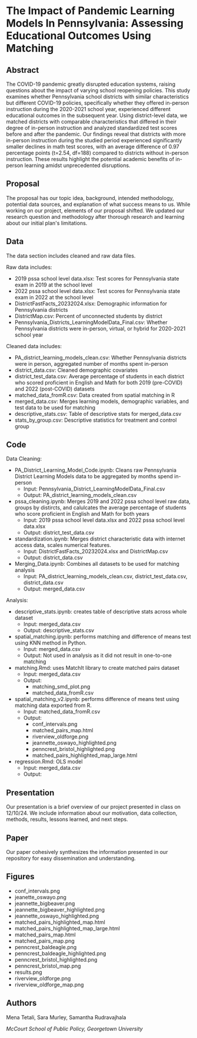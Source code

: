 # The Impact of Pandemic Learning Models In Pennsylvania: Assessing  Educational Outcomes Using Matching

## Abstract
The COVID-19 pandemic greatly disrupted education systems, raising questions about the impact of varying school reopening policies. This study examines whether Pennsylvania school districts with similar characteristics but different COVID-19 policies, specifically whether they offered in-person instruction during the 2020-2021 school year, experienced different educational outcomes in the subsequent year. Using district-level data, we matched districts with comparable characteristics that differed in their degree of in-person instruction and analyzed standardized test scores before and after the pandemic. Our findings reveal that districts with more in-person instruction during the studied period experienced significantly smaller declines in math test scores, with an average difference of 0.97 percentage points (t=2.54, df=188) compared to districts without in-person instruction. These results highlight the potential academic benefits of in-person learning amidst unprecedented disruptions.

## Proposal
The proposal has our topic idea, background, intended methodology, potential data sources, and explanation of what success means to us. While working on our project, elements of our proposal shifted. We updated our research question and methodology after thorough research and learning about our initial plan's limitations.

## Data
The data section includes cleaned and raw data files. 

Raw data includes: 
- 2019 pssa school level data.xlsx: Test scores for Pennsylvania state exam in 2019 at the school level
- 2022 pssa school level data.xlsx: Test scores for Pennsylvania state exam in 2022 at the school level
- DistrictFastFacts_20232024.xlsx: Demographic information for Pennsylvania districts
- DistrictMap.csv: Percent of unconnected students by district
- Pennsylvania_Districts_LearningModelData_Final.csv: Whether Pennsylvania districts were in-person, virtual, or hybrid for 2020-2021 school year


Cleaned data includes:
- PA_district_learning_models_clean.csv: Whether Pennsylvania districts were in person, aggregated number of months spent in-person
- district_data.csv: Cleaned demographic covariates
- district_test_data.csv: Average percentage of students in each district who scored proficient in English and Math for both 2019 (pre-COVID) and 2022 (post-COVID) datasets
- matched_data_fromR.csv: Data created from spatial matching in R
- merged_data.csv: Merges learning models, demographic variables, and test data to be used for matching
- descriptive_stats.csv: Table of descriptive stats for merged_data.csv
- stats_by_group.csv: Descriptive statistics for treatment and control group

## Code

Data Cleaning: 
- PA_District_Learning_Model_Code.ipynb: Cleans raw Pennsylvania District Learning Models data to be aggregated by months spend in-person
  - Input: Pennsylvania_District_LearningModelData_Final.csv
  - Output: PA_district_learning_models_clean.csv
- pssa_cleaning.ipynb: Merges 2019 and 2022 pssa school level raw data, groups by distircts, and calulcates the average percentage of students who score proficient in English and Math for both years
  - Input: 2019 pssa school level data.xlsx and 2022 pssa school level data.xlsx
  - Output: district_test_data.csv
- standardization.ipynb: Merges district characteristic data with internet access data, scales numerical features.
  - Input: DistrictFastFacts_20232024.xlsx and DistrictMap.csv
  - Output: district_data.csv
- Merging_Data.ipynb: Combines all datasets to be used for matching analysis
  - Input: PA_district_learning_models_clean.csv, district_test_data.csv, district_data.csv
  - Output: merged_data.csv

Analysis: 
- descriptive_stats.ipynb: creates table of descriptive stats across whole dataset
  - Input: merged_data.csv
  - Output: descriptive_stats.csv
- spatial_matching.ipynb: performs matching and difference of means test using KNN method in Python.
  - Input: merged_data.csv
  - Output: Not used in analysis as it did not result in one-to-one matching
- matching.Rmd: uses MatchIt library to create matched pairs dataset
  - Input: merged_data.csv
  - Output:
    - matching_smd_plot.png
    - matched_data_fromR.csv
- spatial_matching_v2.ipynb: performs difference of means test using matching data exported from R.
  - Input: matched_data_fromR.csv
  - Output:
    - conf_intervals.png
    - matched_pairs_map.html
    - riverview_oldforge.png
    - jeannette_oswayo_highlighted.png
    - penncrest_bristol_highlighted.png
    - matched_pairs_highlighted_map_large.html
- regression.Rmd: OLS model
  - Input: merged_data.csv
  - Output:
 

## Presentation
Our presentation is a brief overview of our project presented in class on 12/10/24. We include information about our motivation, data collection, methods, results, lessons learned, and next steps.

## Paper
Our paper cohesively synthesizes the information presented in our repository for easy dissemination and understanding.

## Figures
- conf_intervals.png
- jeanette_oswayo.png
- jeannette_bigbeaver.png
- jeannette_bigbeaver_highlighted.png
- jeannette_oswayo_highlighted.png
- matched_pairs_highlighted_map.html
- matched_pairs_highlighted_map_large.html
- matched_pairs_map.html
- matched_pairs_map.png
- penncrest_baldeagle.png
- penncrest_baldeagle_highlighted.png
- penncrest_bristol_highlighted.png
- penncrest_bristol_map.png
- results.png
- riverview_oldforge.png
- riverview_oldforge_map.png

## Authors
Mena Tetali, Sara Murley, Samantha Rudravajhala 

_McCourt School of Public Policy, Georgetown University_
